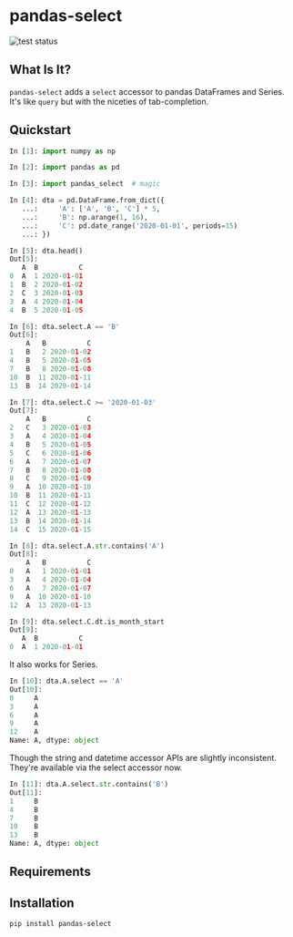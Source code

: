 # pandas-select

![test status](https://github.com/jseabold/pandas-select/workflows/tests/badge.svg)

## What Is It?

`pandas-select` adds a `select` accessor to pandas DataFrames and Series. It's like `query` but with the niceties of tab-completion.

## Quickstart

```python
In [1]: import numpy as np

In [2]: import pandas as pd

In [3]: import pandas_select  # magic

In [4]: dta = pd.DataFrame.from_dict({
   ...:     'A': ['A', 'B', 'C'] * 5,
   ...:     'B': np.arange(1, 16),
   ...:     'C': pd.date_range('2020-01-01', periods=15)
   ...: })

In [5]: dta.head()
Out[5]:
   A  B          C
0  A  1 2020-01-01
1  B  2 2020-01-02
2  C  3 2020-01-03
3  A  4 2020-01-04
4  B  5 2020-01-05

In [6]: dta.select.A == 'B'
Out[6]:
    A   B          C
1   B   2 2020-01-02
4   B   5 2020-01-05
7   B   8 2020-01-08
10  B  11 2020-01-11
13  B  14 2020-01-14

In [7]: dta.select.C >= '2020-01-03'
Out[7]:
    A   B          C
2   C   3 2020-01-03
3   A   4 2020-01-04
4   B   5 2020-01-05
5   C   6 2020-01-06
6   A   7 2020-01-07
7   B   8 2020-01-08
8   C   9 2020-01-09
9   A  10 2020-01-10
10  B  11 2020-01-11
11  C  12 2020-01-12
12  A  13 2020-01-13
13  B  14 2020-01-14
14  C  15 2020-01-15

In [8]: dta.select.A.str.contains('A')
Out[8]:
    A   B          C
0   A   1 2020-01-01
3   A   4 2020-01-04
6   A   7 2020-01-07
9   A  10 2020-01-10
12  A  13 2020-01-13

In [9]: dta.select.C.dt.is_month_start
Out[9]:
   A  B          C
0  A  1 2020-01-01
```

It also works for Series.

```python
In [10]: dta.A.select == 'A'
Out[10]:
0     A
3     A
6     A
9     A
12    A
Name: A, dtype: object
```

Though the string and datetime accessor APIs are slightly inconsistent. They're available via the select accessor now.

```python
In [11]: dta.A.select.str.contains('B')
Out[11]:
1     B
4     B
7     B
10    B
13    B
Name: A, dtype: object
```

## Requirements

## Installation

```bash
pip install pandas-select
```
